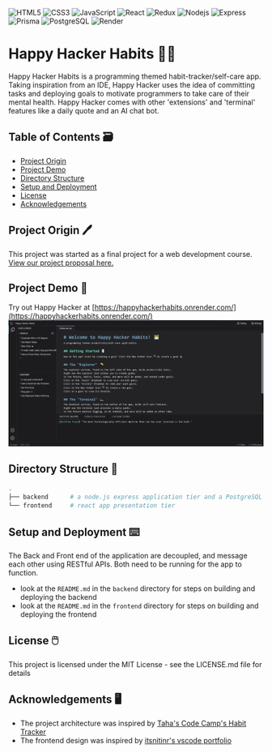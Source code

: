 ![HTML5](https://img.shields.io/badge/-HTML5-E34F26?style=flat-square&logo=html5&logoColor=white)
![CSS3](https://img.shields.io/badge/-CSS3-1572B6?style=flat-square&logo=css3)
![JavaScript](https://img.shields.io/badge/-JavaScript-F7DF1E?style=flat-square&logo=javascript&logoColor=black)
![React](https://img.shields.io/badge/-React-61DAFB?style=flat-square&logo=react&logoColor=black)
![Redux](https://img.shields.io/badge/-Redux-764ABC?style=flat-square&logo=redux)
![Nodejs](https://img.shields.io/badge/-Nodejs-339933?style=flat-square&logo=Node.js&logoColor=white)
![Express](https://img.shields.io/badge/Express%20js-000000?style=flat-square&logo=express&logoColor=white)
![Prisma](https://img.shields.io/badge/Prisma-3982CE?style=flat-square&logo=Prisma&logoColor=whit)
![PostgreSQL](https://img.shields.io/badge/-PostgreSQL-336791?style=flat-square&logo=postgresql&logoColor=white)
![Render](https://img.shields.io/badge/Render-46E3B7?style=flat-square&logo=render&logoColor=white)


# Happy Hacker Habits 👩‍💻
Happy Hacker Habits is a programming themed habit-tracker/self-care app. Taking inspiration from an IDE, Happy Hacker uses the idea of committing tasks and deploying goals to motivate programmers to take care of their mental health. Happy Hacker comes with other 'extensions' and 'terminal' features like a daily quote and an AI chat bot. 


## Table of Contents 🗃️
- [Project Origin](#project-origin)
- [Project Demo](#project-demo)
- [Directory Structure](#directory-structure)
- [Setup and Deployment](#setup-and-deployment)
- [License](#license)
- [Acknowledgements](#acknowledgements)


## Project Origin 🖊️
This project was started as a final project for a web development course. 
[View our project proposal here.](https://docs.google.com/document/d/1OYjdzDZvDSURJe2Cz1CSXcOTVdVYTclTWXIsI5yY7no/edit?usp=sharing)


## Project Demo 🦆
Try out Happy Hacker at [https://happyhackerhabits.onrender.com/](https://happyhackerhabits.onrender.com/)
![HomePage](Documentation/HomePage.png)

## Directory Structure 📁
``` BASH
. 
├── backend      # a node.js express application tier and a PostgreSQL data tier managed by Prisma ORM
└── frontend     # react app presentation tier
```


## Setup and Deployment ⌨️
The Back and Front end of the application are decoupled, and message each other using RESTful APIs.
Both need to be running for the app to function. 
- look at the `README.md` in the `backend` directory for steps on building and deploying the backend
- look at the `README.md` in the `frontend` directory for steps on building and deploying the frontend


## License 🖱️
This project is licensed under the MIT License - see the LICENSE.md file for details


## Acknowledgements 🖥️
- The project architecture was inspired by 
  [Taha's Code Camp's Habit Tracker](https://www.youtube.com/playlist?list=PLBrfwm2BeKHy7P8WINburW_2tdek9yCTx)
- The frontend design was inspired by [itsnitinr's vscode portfolio](https://github.com/itsnitinr/vscode-portfolio)


